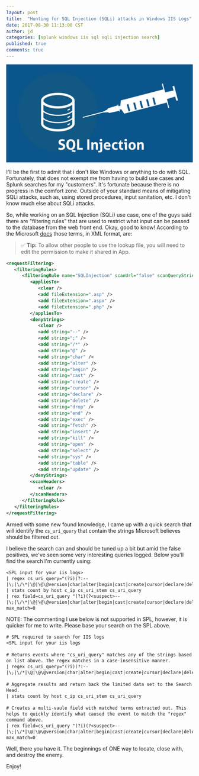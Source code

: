 ```yaml
---
layout: post
title:  "Hunting for SQL Injection (SQLi) attacks in Windows IIS Logs"
date: 2017-08-30 11:13:00 CST
author: jd
categories: [splunk windows iis sql sqli injection search]
published: true
comments: true
---
```


![sql-injection](/images/sql-injection.jpg)

I'll be the first to admit that i don't like Windows or anything to do with SQL. Fortunately, that does not exempt me from having to build use cases and Splunk searches for my "customers". It's fortunate because there is no progress in the comfort zone. Outside of your standard means of mitigating SQLi attacks, such as, using stored procedures, input sanitation, etc. I don't know much else about SQLi attacks.

<!--more-->

So, while working on an SQL Injection (SQLi) use case, one of the guys said there are "filtering rules" that are used to restrict what input can be passed to the database from the web front end. Okay, good to know! According to the Microsoft [docs](https://docs.microsoft.com/en-us/iis/configuration/system.webserver/security/requestfiltering/filteringrules/)  those terms, in XML format, are:

> :white_check_mark: **Tip:** To allow other people to use the lookup file, you will need to edit the permission to make it shared in App.

```xml
<requestFiltering>
   <filteringRules>
      <filteringRule name="SQLInjection" scanUrl="false" scanQueryString="true">
         <appliesTo>
            <clear />
            <add fileExtension=".asp" />
            <add fileExtension=".aspx" />
            <add fileExtension=".php" />
         </appliesTo>
         <denyStrings>
            <clear />
            <add string="--" />
            <add string=";" />
            <add string="/*" />
            <add string="@" />
            <add string="char" />
            <add string="alter" />
            <add string="begin" />
            <add string="cast" />
            <add string="create" />
            <add string="cursor" />
            <add string="declare" />
            <add string="delete" />
            <add string="drop" />
            <add string="end" />
            <add string="exec" />
            <add string="fetch" />
            <add string="insert" />
            <add string="kill" />
            <add string="open" />
            <add string="select" />
            <add string="sys" />
            <add string="table" />
            <add string="update" />
         </denyStrings>
         <scanHeaders>
            <clear />
         </scanHeaders>
      </filteringRule>
   </filteringRules>
</requestFiltering>
```

Armed with some new found knowledge, I came up with a quick search that will identify the `cs_uri_query` that contain the strings Microsoft believes should be filtered out.

I believe the search can and should be tuned up a bit but amid the false positives, we've seen some very interesting queries logged. Below you'll find the search I'm currently using:

```
<SPL input for your iis logs>
| regex cs_uri_query="(?i)(?:--|\;|\/\*|\@|\@\@version|char|alter|begin|cast|create|cursor|declare|delete|drop|end|exec|fetch|insert|kill|open|select|sys|table|update)"
| stats count by host c_ip cs_uri_stem cs_uri_query
| rex field=cs_uri_query "(?i)(?<suspect>--|\;|\/\*|\@|\@\@version|char|alter|begin|cast|create|cursor|declare|delete|drop|end|exec|fetch|insert|kill|open|select|sys|table|update)" max_match=0
```

NOTE: The commenting I use below is not supported in SPL, however, it is quicker for me to write. Please base your search on the SPL above.

```
# SPL required to search for IIS logs
<SPL input for your iis logs

# Returns events where "cs_uri_query" matches any of the strings based on list above. The regex matches in a case-insensitive manner.
| regex cs_uri_query="(?i)(?:--|\;|\/*|\@|\@\@version|char|alter|begin|cast|create|cursor|declare|delete|drop|end|exec|fetch|insert|kill|open|select|sys|table|update)"

# Aggregate results and return back the limited data set to the Search Head.
| stats count by host c_ip cs_uri_stem cs_uri_query

# Creates a multi-vaule field with matched terms extracted out. This helps to quickly identify what caused the event to match the "regex" command above.
| rex field=cs_uri_query "(?i)(?<suspect>--
|\;|\/*|\@|\@\@version|char|alter|begin|cast|create|cursor|declare|delete|drop|end|exec|fetch|insert|kill|open|select|sys|table|update)" max_match=0
```

Well, there you have it. The beginnings of ONE way to locate, close with, and destroy the enemy.

Enjoy!
